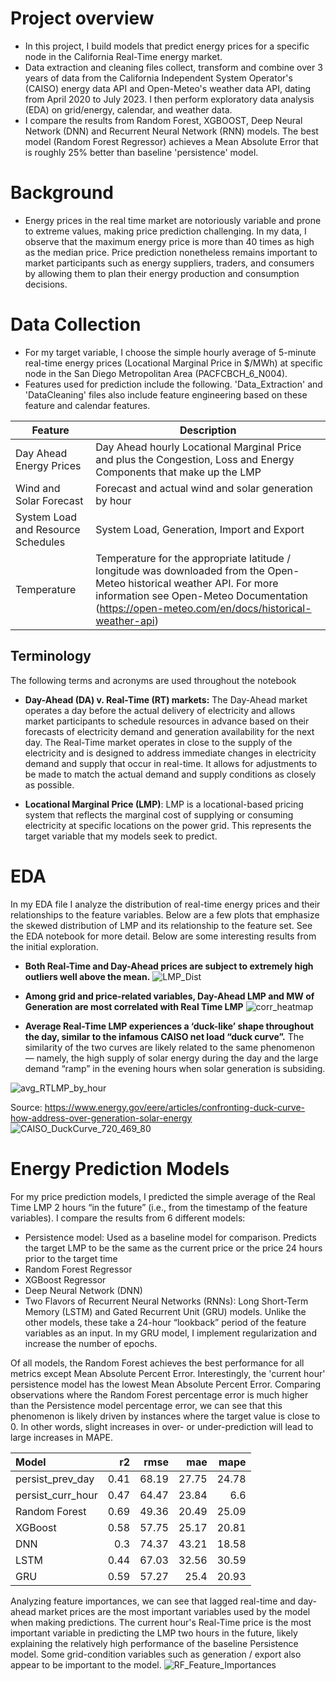 # Project overview

- In this project, I build models that predict energy prices for a specific node in the California Real-Time energy market. 
- Data extraction and cleaning files collect, transform and combine over 3 years of data from the California Independent System Operator's (CAISO) energy data API and Open-Meteo's weather data API, dating from April 2020 to July 2023. I then perform exploratory data analysis (EDA) on grid/energy, calendar, and weather data.
- I compare the results from Random Forest, XGBOOST, Deep Neural Network (DNN) and Recurrent Neural Network (RNN) models. The best model (Random Forest Regressor) achieves a Mean Absolute Error that is roughly 25% better than baseline 'persistence' model.

# Background

- Energy prices in the real time market are notoriously variable and prone to extreme values, making price prediction challenging. In my data, I observe that the maximum energy price is more than 40 times as high as the median price. Price prediction nonetheless remains important to market participants such as energy suppliers, traders, and consumers by allowing them to plan their energy production and consumption decisions.

# Data Collection
- For my target variable, I choose the simple hourly average of 5-minute real-time energy prices (Locational Marginal Price in $/MWh) at specific node in the San Diego Metropolitan Area (PACFCBCH_6_N004). 
- Features used for prediction include the following. 'Data_Extraction' and 'DataCleaning' files also include feature engineering based on these feature and calendar features.

|Feature      |Description|
|-------------|-----------|
|Day Ahead Energy Prices|Day Ahead hourly Locational Marginal Price and plus the Congestion, Loss and Energy Components that make up the LMP|
|Wind and Solar Forecast|Forecast and actual wind and solar generation by hour|
|System Load and Resource Schedules|System Load, Generation, Import and Export|
|Temperature| Temperature for the appropriate latitude / longitude was downloaded from the Open-Meteo historical weather API. For more information see Open-Meteo Documentation (https://open-meteo.com/en/docs/historical-weather-api)|

## Terminology
The following terms and acronyms are used throughout the notebook
- **Day-Ahead (DA) v. Real-Time (RT) markets:** The Day-Ahead market operates a day before the actual delivery of electricity and allows market participants to  schedule resources in advance based on their forecasts of electricity demand and generation availability for the next day. The Real-Time market operates in close to the supply of the electricity and is designed to address immediate changes in electricity demand and supply that occur in real-time. It allows for adjustments to be made to match the actual demand and supply conditions as closely as possible. 

- **Locational Marginal Price (LMP)**:  LMP is a locational-based pricing system that reflects the marginal cost of supplying or consuming electricity at specific locations on the power grid. This represents the target variable that my models seek to predict.

# EDA
In my EDA file I analyze the distribution of real-time energy prices and their relationships to the feature variables. Below are a few plots that emphasize the skewed distribution of LMP and its relationship to the feature set. See the EDA notebook for more detail. Below are some interesting results from the initial exploration. 

- **Both Real-Time and Day-Ahead prices are subject to extremely high outliers well above the mean.**
![LMP_Dist](https://github.com/Lbongard/energy_project/assets/62773555/53ec4eab-a788-4f33-a8e9-3bb72a0ef5c9)

- **Among grid and price-related variables, Day-Ahead LMP and MW of Generation are most correlated with Real Time LMP**
![corr_heatmap](https://github.com/Lbongard/energy_project/assets/62773555/fb357ae6-e639-4659-b834-7585b86fbe6c)

- **Average Real-Time LMP experiences a ‘duck-like’ shape throughout the day, similar to the infamous CAISO net load “duck curve”.** The similarity of the two curves are likely related to the same phenomenon — namely, the high supply of solar energy during the day and the large demand “ramp” in the evening hours when solar generation is subsiding.

![avg_RTLMP_by_hour](https://github.com/Lbongard/energy_project/assets/62773555/837c8b94-a281-4317-849d-c9b9c1267aaf)

Source: https://www.energy.gov/eere/articles/confronting-duck-curve-how-address-over-generation-solar-energy
![CAISO_DuckCurve_720_469_80](https://github.com/Lbongard/energy_project/assets/62773555/9c732be1-0dcd-41cf-91d7-4e8d637bdf73)


# Energy Prediction Models

For my price prediction models, I predicted the simple average of the Real Time LMP 2 hours “in the future” (i.e., from the timestamp of the feature variables). I compare the results from 6 different models:

- Persistence model: Used as a baseline model for comparison. Predicts the target LMP to be the same as the current price or the price 24 hours prior to the target time
- Random Forest Regressor
- XGBoost Regressor
- Deep Neural Network (DNN)
- Two Flavors of Recurrent Neural Networks (RNNs): Long Short-Term Memory (LSTM) and Gated Recurrent Unit (GRU) models. Unlike the other models, these take a 24-hour “lookback” period of the feature variables as an input. In my GRU model, I implement regularization and increase the number of epochs.

Of all models, the Random Forest achieves the best performance for all metrics except Mean Absolute Percent Error. Interestingly, the 'current hour' persistence model has the lowest Mean Absolute Percent Error. Comparing observations where the Random Forest percentage error is much higher than the Persistence model percentage error, we can see that this phenomenon is likely driven by instances where the target value is close to 0. In other words, slight increases in over- or under-prediction will lead to large increases in MAPE.

| Model             |   r2 |   rmse |   mae |   mape |
|:------------------|-----:|-------:|------:|-------:|
| persist_prev_day  | 0.41 |  68.19 | 27.75 |  24.78 |
| persist_curr_hour | 0.47 |  64.47 | 23.84 |   6.6  |
| Random Forest     | 0.69 |  49.36 | 20.49 |  25.09 |
| XGBoost           | 0.58 |  57.75 | 25.17 |  20.81 |
| DNN               | 0.3  |  74.37 | 43.21 |  18.58 |
| LSTM              | 0.44 |  67.03 | 32.56 |  30.59 |
| GRU               | 0.59 |  57.27 | 25.4  |  20.93 |

Analyzing feature importances, we can see that lagged real-time and day-ahead market prices are the most important variables used by the model when making predictions. The current hour's Real-Time price is the most important variable in predicting the LMP two hours in the future, likely explaining the relatively high performance of the baseline Persistence model. Some grid-condition variables such as generation / export also appear to be important to the model.
![RF_Feature_Importances](https://github.com/Lbongard/energy_project/assets/62773555/14f71c1d-b64b-423e-8659-fe9640fa4dad)
